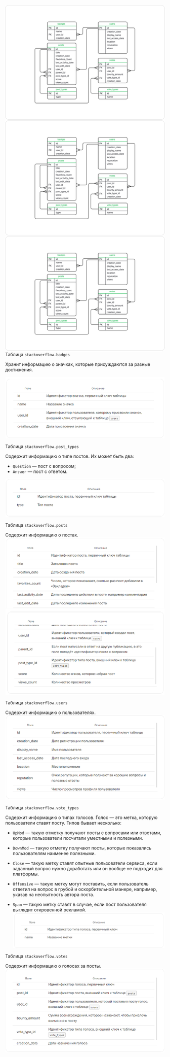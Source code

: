 ![](https://github.com/SuvorovaTV/yandex-praktikum-projects/blob/main/Проект:%20Продвинутый%20SQL/Image%20(2).png)
![](https://github.com/SuvorovaTV/yandex-praktikum-projects/blob/main/Проект:%20Продвинутый%20SQL/Image%20(3).png)
![](https://github.com/SuvorovaTV/yandex-praktikum-projects/blob/main/Проект:%20Продвинутый%20SQL/Image%20(4).png)
Таблица `stackoverflow.badges`

Хранит информацию о значках, которые присуждаются за разные достижения. 

![](https://github.com/SuvorovaTV/yandex-praktikum-projects/blob/main/Проект:%20Продвинутый%20SQL/badges.png)

Таблица `stackoverflow.post_types`

Содержит информацию о типе постов. Их может быть два:

* `Question` — пост с вопросом;
* `Answer` — пост с ответом.

![](https://github.com/SuvorovaTV/yandex-praktikum-projects/blob/main/Проект:%20Продвинутый%20SQL/post_types.png)

Таблица `stackoverflow.posts`

Содержит информацию о постах.
![](https://github.com/SuvorovaTV/yandex-praktikum-projects/blob/main/Проект:%20Продвинутый%20SQL/posts1.png)
![](https://github.com/SuvorovaTV/yandex-praktikum-projects/blob/main/Проект:%20Продвинутый%20SQL/posts2.png)

Таблица `stackoverflow.users`

Содержит информацию о пользователях.
![](https://github.com/SuvorovaTV/yandex-praktikum-projects/blob/main/Проект:%20Продвинутый%20SQL/users.png)

Таблица `stackoverflow.vote_types`

Содержит информацию о типах голосов. Голос — это метка, которую пользователи ставят посту. Типов бывает несколько:

* `UpMod` — такую отметку получают посты с вопросами или ответами, которые пользователи посчитали уместными и полезными.

* `DownMod` — такую отметку получают посты, которые показались пользователям наименее полезными.

* `Close` — такую метку ставят опытные пользователи сервиса, если заданный вопрос нужно доработать или он вообще не подходит для платформы.

* `Offensive` — такую метку могут поставить, если пользователь ответил на вопрос в грубой и оскорбительной манере, например, указав на неопытность автора поста.

* `Spam` — такую метку ставят в случае, если пост пользователя выглядит откровенной рекламой.
![](https://github.com/SuvorovaTV/yandex-praktikum-projects/blob/main/Проект:%20Продвинутый%20SQL/vote_types.png)

Таблица `stackoverflow.votes`

Содержит информацию о голосах за посты. 
![](https://github.com/SuvorovaTV/yandex-praktikum-projects/blob/main/Проект:%20Продвинутый%20SQL/votes.png)
